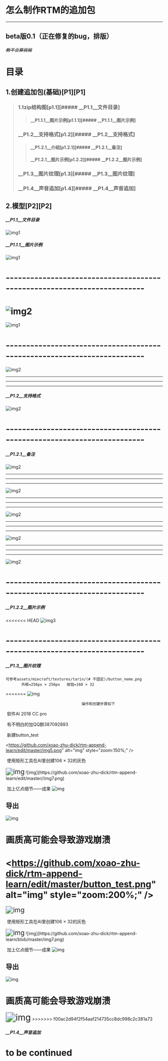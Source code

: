 # 怎么制作RTM的追加包

-----------------
## beta版0.1（正在修复的bug，排版）
###### ~~教不会算我输~~

# 目录
## 1.创建追加包(基础)[P1][P1]
> ### 1.1zip结构图[p1.1][##### __P1.1__文件目录]
> > #### __P1.1.1__图片示例[p1.1.1][##### __P1.1.1__图片示例]
> ### __P1.2__支持格式[p1.2][##### __P1.2__支持格式]
> > #### __P1.2.1__介绍[p1.2.1][##### __P1.2.1__备注]
> > #### __P1.2.1__图片示例[p1.2.2][##### __P1.2.2__图片示例]
>
> ### __P1.3__图片纹理[p1.3][##### __P1.3__图片纹理]
> ### __P1.4__声音追加[p1.4][##### __P1.4__声音追加]
## 2.模型[P2][P2]











##### __P1.1__文件目录

![img1](https://github.com/xoao-zhu-dick/rtm-append-learn/edit/master/f1.png)

##### __P1.1.1__图片示例

![img1](https://github.com/xoao-zhu-dick/rtm-append-learn/edit/master/img1.png)

# ------------------------------------------------------------------------

![img2](https://github.com/xoao-zhu-dick/rtm-append-learn/edit/master/img2.png)
=======
![img1](https://github.com/xoao-zhu-dick/rtm-append-learn/blob/master/img1.png)

# ------------------------------------------------------------------------

![img2](https://github.com/xoao-zhu-dick/rtm-append-learn/blob/master/img2.png)


---
---------------
---
##### __P1.2__支持格式

![img2](https://github.com/xoao-zhu-dick/rtm-append-learn/edit/master/f2.png)

# ------------------------------------------------------------------------
##### __P1.2.1__备注

![img2](https://github.com/xoao-zhu-dick/rtm-append-learn/edit/master/f3.png)

---
---------------
---
![img2](https://github.com/xoao-zhu-dick/rtm-append-learn/edit/master/f4.png)

---
---------------
---
![img2](https://github.com/xoao-zhu-dick/rtm-append-learn/edit/master/f5.png)

---
---------------
---
![img2](https://github.com/xoao-zhu-dick/rtm-append-learn/edit/master/f6.png)

---
---------------
---
![img2](https://github.com/xoao-zhu-dick/rtm-append-learn/edit/master/f7.png)

# ------------------------------------------------------------------------
##### __P1.2.2__图片示例
<<<<<<< HEAD
![img3](https://github.com/xoao-zhu-dick/rtm-append-learn/edit/master/img3.png)


# ------------------------------------------------------------------------
##### __P1.3__图片纹理
	可参考assets/miecraft/textures/tarin/(# 不固定)/button_neme.png
	       外框=256px × 256px   按钮=160 × 32

=======
![img](https://github.com/xoao-zhu-dick/rtm-append-learn/blob/master/img4.png)


                                      操作和创建步骤如下 

​                                                                                   软件AI 2018 CC pro

​                                                                           有不明白的加QQ群387092893

​                                                                                        新建button_test 


<https://github.com/xoao-zhu-dick/rtm-append-learn/edit/master/img5.png" alt="img" style="zoom:150%;" />

​                                                                       使用矩形工具在AI里创建106 × 32的灰色 

<img src="https://github.com/xoao-zhu-dick/rtm-append-learn/edit/master/img6.png" alt="img" style="zoom:150%;" />
![img](https://github.com/xoao-zhu-dick/rtm-append-learn/edit/master//img7.png)

​                                                                                      加上亿点细节——成果
![img](https://github.com/xoao-zhu-dick/rtm-append-learn/edit/master/img8.png)

##  导出

![img](https://github.com/xoao-zhu-dick/rtm-append-learn/edit/master/img9.png)
# 画质高可能会导致游戏崩溃
<https://github.com/xoao-zhu-dick/rtm-append-learn/edit/master/button_test.png" alt="img" style="zoom:200%;" />
=======
<img src="https://github.com/xoao-zhu-dick/rtm-append-learn/blob/master/img5.png" alt="img" style="zoom:150%;" />

​                                                                       使用矩形工具在AI里创建106 × 32的灰色 

<img src="https://github.com/xoao-zhu-dick/rtm-append-learn/blob/master/img6.png" alt="img" style="zoom:150%;" />
![img](https://github.com/xoao-zhu-dick/rtm-append-learn/blob/master/img7.png)

​                                                                                      加上亿点细节——成果
![img](https://github.com/xoao-zhu-dick/rtm-append-learn/blob/master/img8.png)

##  导出

![img](mhttps://github.com/xoao-zhu-dick/rtm-append-learn/blob/master/img9.png)
# 画质高可能会导致游戏崩溃
<img src="https://github.com/xoao-zhu-dick/rtm-append-learn/blob/master/button_test.png" alt="img" style="zoom:200%;" />
>>>>>>> f00ac2d94f2f54aaf214735cc8dc998c2c381a73

##### __P1.4__声音追加

#                                   **to be continued**  
